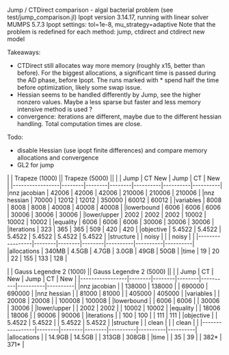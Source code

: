 Jump / CTDirect comparison - algal bacterial problem (see test/jump_comparison.jl)
Ipopt version 3.14.17, running with linear solver MUMPS 5.7.3
Ipopt settings: tol=1e-8, mu_strategy=adaptive
Note that the problem is redefined for each method: jump, ctdirect and ctdirect new model

Takeaways:
- CTDirect still allocates way more memory (roughly x15, better than before).
For the biggest allocations, a significant time is passed during the AD phase, before Ipopt. The runs marked with * spend half the time before optimization, likely some swap issue.
- Hessian seems to be handled differently by Jump, see the higher nonzero values.
Maybe a less sparse but faster and less memory intensive method is used ? 
- convergence: iterations are different, maybe due to the different hessian handling.
Total computation times are close.

Todo:
- disable Hessian (use ipopt finite differences) and compare memory allocations and convergence
- GL2 for jump




|                 | Trapeze (1000)           || Trapeze (5000)               ||
|                 | Jump   | CT      New     | Jump     | CT       | New      |
|-----------------|--------|--------|--------|----------|----------|----------|
|nnz jacobian     | 42006  | 42006  | 42006  | 210006   | 210006   | 210006   |
|nnz hessian      | 70000  | 12012  | 12012  | 350000   | 60012    | 60012    |
|variables        | 8008   | 8008   | 8008   | 40008    | 40008    | 40008    |
|lowerbound       | 6006   | 6006   | 6006   | 30006    | 30006    | 30006    |
|lower/upper      | 2002   | 2002   | 2002   | 10002    | 10002    | 10002    |
|equality         | 6006   | 6006   | 6006   | 30006    | 30006    | 30006    |
|iterations       | 323    | 365    | 365    | 509      | 420      | 420      |
|objective        | 5.4522 | 5.4522 | 5.4522 | 5.4522   | 5.4522   | 5.4522   |
|structure        |        | noisy  |        |          | noisy    |          |
|-----------------|--------|--------|--------|----------|----------|----------|
|allocations      | 340MB  | 4.5GB  | 4.7GB  | 3.0GB    | 49GB     | 50GB     |
|time             | 19     | 20     | 22     | 155      | 133      | 128      |


|                 | Gauss Legendre 2 (1000)  || Gauss Legendre 2 (5000)      ||
|                 | Jump   | CT     | New    | Jump     | CT       | New      |
|-----------------|--------|--------|--------|----------|----------|----------|
|nnz jacobian     |        | 138000 | 138000 |          | 690000   | 690000   |
|nnz hessian      |        | 81000  | 81000  |          | 405000   | 405000   |
|variables        |        | 20008  | 20008  |          | 100008   | 100008   |
|lowerbound       |        | 6006   | 6006   |          | 30006    | 30006    |
|lower/upper      |        | 2002   | 2002   |          | 10002    | 10002    |
|equality         |        | 18006  | 18006  |          | 90006    | 90006    |
|iterations       |        | 100    | 100    |          | 111      | 111      |
|objective        |        | 5.4522 | 5.4522 |          | 5.4522   | 5.4522   |
|structure        |        | clean  |        |          | clean    |          |
|-----------------|--------|--------|--------|----------|----------|----------|
|allocations      |        | 14.9GB | 14.5GB |          | 313GB    | 308GB    |
|time             |        | 35     | 39     |          | 382*     | 371*     |


